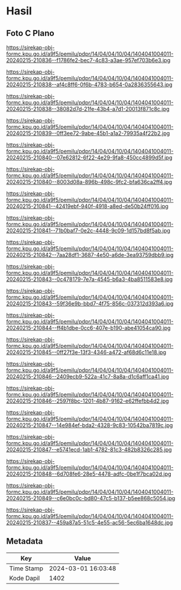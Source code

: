# Hasil

## Foto C Plano

https://sirekap-obj-formc.kpu.go.id/a9f5/pemilu/pdpr/14/04/04/10/04/1404041004011-20240215-210836--f1786fe2-bec7-4c83-a3ae-957ef703b6e3.jpg

https://sirekap-obj-formc.kpu.go.id/a9f5/pemilu/pdpr/14/04/04/10/04/1404041004011-20240215-210838--af4c8ff6-0f6b-4783-b654-0a2836355643.jpg

https://sirekap-obj-formc.kpu.go.id/a9f5/pemilu/pdpr/14/04/04/10/04/1404041004011-20240215-210838--38082d7d-21fe-43b4-a7d1-20013f871c8c.jpg

https://sirekap-obj-formc.kpu.go.id/a9f5/pemilu/pdpr/14/04/04/10/04/1404041004011-20240215-210839--0ff3ee72-9abe-45b1-a1a2-79935a4f22b2.jpg

https://sirekap-obj-formc.kpu.go.id/a9f5/pemilu/pdpr/14/04/04/10/04/1404041004011-20240215-210840--07e62812-6f22-4e29-9fa8-450cc4899d5f.jpg

https://sirekap-obj-formc.kpu.go.id/a9f5/pemilu/pdpr/14/04/04/10/04/1404041004011-20240215-210840--8003d08a-896b-498c-9fc2-bfa636ca2ff4.jpg

https://sirekap-obj-formc.kpu.go.id/a9f5/pemilu/pdpr/14/04/04/10/04/1404041004011-20240215-210841--42419ebf-940f-4918-a8ed-de50b24ff016.jpg

https://sirekap-obj-formc.kpu.go.id/a9f5/pemilu/pdpr/14/04/04/10/04/1404041004011-20240215-210841--71b0baf7-0e2c-4448-9c09-1d157bd8f5ab.jpg

https://sirekap-obj-formc.kpu.go.id/a9f5/pemilu/pdpr/14/04/04/10/04/1404041004011-20240215-210842--7aa28df1-3687-4e50-a6de-3ea93759dbb9.jpg

https://sirekap-obj-formc.kpu.go.id/a9f5/pemilu/pdpr/14/04/04/10/04/1404041004011-20240215-210843--0c478179-7e7a-4545-b6a3-4ba8511583e8.jpg

https://sirekap-obj-formc.kpu.go.id/a9f5/pemilu/pdpr/14/04/04/10/04/1404041004011-20240215-210843--59f36e9b-bbd7-4f75-856c-037312d393a6.jpg

https://sirekap-obj-formc.kpu.go.id/a9f5/pemilu/pdpr/14/04/04/10/04/1404041004011-20240215-210844--ff4b1dbe-0cc6-407e-b190-abe41054ca90.jpg

https://sirekap-obj-formc.kpu.go.id/a9f5/pemilu/pdpr/14/04/04/10/04/1404041004011-20240215-210845--0ff27f3e-13f3-4346-a472-af68d6c11e18.jpg

https://sirekap-obj-formc.kpu.go.id/a9f5/pemilu/pdpr/14/04/04/10/04/1404041004011-20240215-210846--2409ecb9-522a-41c7-8a8a-d1c6aff1ca41.jpg

https://sirekap-obj-formc.kpu.go.id/a9f5/pemilu/pdpr/14/04/04/10/04/1404041004011-20240215-210846--2597f8bc-1201-4b87-9162-e62ffefbb4d2.jpg

https://sirekap-obj-formc.kpu.go.id/a9f5/pemilu/pdpr/14/04/04/10/04/1404041004011-20240215-210847--14e984ef-bda2-4328-9c83-10542ba7819c.jpg

https://sirekap-obj-formc.kpu.go.id/a9f5/pemilu/pdpr/14/04/04/10/04/1404041004011-20240215-210847--e5741ecd-1ab1-4782-81c3-482b8326c285.jpg

https://sirekap-obj-formc.kpu.go.id/a9f5/pemilu/pdpr/14/04/04/10/04/1404041004011-20240215-210848--6d708fe6-28e5-4478-adfc-0be1f7bca02d.jpg

https://sirekap-obj-formc.kpu.go.id/a9f5/pemilu/pdpr/14/04/04/10/04/1404041004011-20240215-210849--c6e0bc0c-bd80-47c5-b137-b5ee868c5054.jpg

https://sirekap-obj-formc.kpu.go.id/a9f5/pemilu/pdpr/14/04/04/10/04/1404041004011-20240215-210837--459a87a5-51c5-4e55-ac56-5ec6ba1648dc.jpg


## Metadata

| Key        | Value               |
| ---------- | ------------------- |
| Time Stamp | 2024-03-01 16:03:48 |
| Kode Dapil | 1402                |



